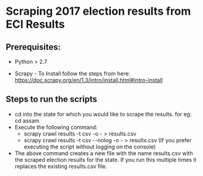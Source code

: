 # Scraping 2017 election results from ECI Results #

## Prerequisites: ##

* Python > 2.7
  
* Scrapy - To Install follow the steps from here: https://doc.scrapy.org/en/1.3/intro/install.html#intro-install


## Steps to run the scripts ##

* cd into the state for which you would like to scrape the results. for eg: cd assam
* Execute the following command: 
    * scrapy crawl results -t csv  -o - > results.csv
    * scrapy crawl results -t csv --nolog -o - > results.csv (If you prefer executing the script without logging on the console)
* The above command creates a new file with the name results.csv with the scraped election results for the state. If you run this multiple times it replaces the existing results.csv file.
